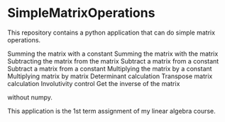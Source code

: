 # SimpleMatrixOperations
This repository contains a python application that can do simple matrix operations.

Summing the matrix with a constant
Summing the matrix with the matrix
Subtracting the matrix from the matrix
Subtract a matrix from a constant
Subtract a matrix from a constant
Multiplying the matrix by a constant
Multiplying matrix by matrix
Determinant calculation
Transpose matrix calculation
Involutivity control
Get the inverse of the matrix

without numpy.


This application is the 1st term assignment of my linear algebra course.
